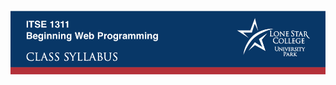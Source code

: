<h1 class="logo"><a href="/"><img src="itse1311-syllabus-header-banner.png" alt="ITSE 1311 Syllabus"></a> </h1>